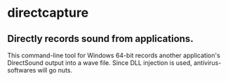 # directcapture
## Directly records sound from applications.

This command-line tool for Windows 64-bit records another application's DirectSound output into a wave file. Since DLL injection is used, antivirus-softwares will go nuts.
